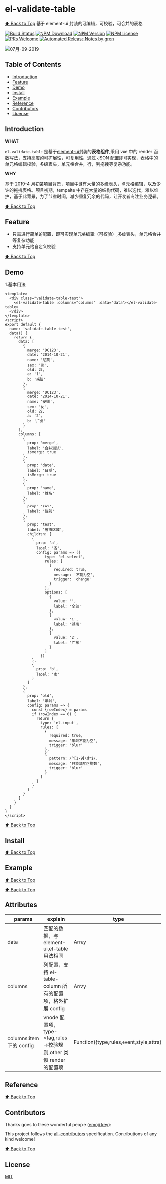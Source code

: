 # el-validate-table

[⬆ Back to Top](#table-of-contents)
基于 element-ui 封装的可编辑，可校验，可合并的表格

[![Build Status](https://travis-ci.com/nemoisme/el-validate-table.svg?branch=master)](https://travis-ci.com/nemoisme/el-validate-table)
[![NPM Download](https://img.shields.io/npm/dm/@nemoisme/el-validate-table.svg)](https://www.npmjs.com/package/@nemoisme/el-validate-table)
[![NPM Version](https://img.shields.io/npm/v/@nemoisme/el-validate-table.svg)](https://www.npmjs.com/package/@nemoisme/el-validate-table)
[![NPM License](https://img.shields.io/npm/l/@nemoisme/el-validate-table.svg)](https://github.com/nemoisme/el-validate-table/blob/master/LICENSE)
[![PRs Welcome](https://img.shields.io/badge/PRs-welcome-brightgreen.svg)](https://github.com/nemoisme/el-validate-table/pulls)
[![Automated Release Notes by gren](https://img.shields.io/badge/%F0%9F%A4%96-release%20notes-00B2EE.svg)](https://github-tools.github.io/github-release-notes/)

![07月-09-2019](./assets/demo2.jpg)

## Table of Contents

* [Introduction](#introduction)
* [Feature](#feature)
* [Demo](#demo)
* [Install](#install)
* [Example](#example)
* [Reference](#reference)
* [Contributors](#contributors)
* [License](#license)

## Introduction

**WHAT**

`el-validate-table` 是基于[element-ui](https://github.com/ElemeFE/element)封装的**表格组件**,采用 vue 中的 render 函数写法，支持高度的可扩展性，可复用性，通过 JSON 配置即可实现，表格中的单元格编辑校验，多级表头，单元格合并，行，列拖拽等复杂功能。

**WHY**

基于 2019-4 月初某项目背景，项目中含有大量的多级表头，单元格编辑，以及少许的拖拽表格。项目初期，tempalte 中存在大量的结构代码，难以迭代，难以维护，基于此背景，为了节省时间，减少重复冗余的代码，让开发者专注业务逻辑。

<!-- **THANSK** -->

[⬆ Back to Top](#table-of-contents)

## Feature

* 只需进行简单的配置，即可实现单元格编辑（可校验）,多级表头，单元格合并等复杂功能
* 支持单元格自定义校验

[⬆ Back to Top](#table-of-contents)

## Demo

1.基本用法

```vue
<template>
  <div class="validate-table-test">
    <el-validate-table :columns="columns" :data="data"></el-validate-table>
  </div>
</template>
<script>
export default {
  name: 'validate-table-test',
  data() {
    return {
      data: [
        {
          merge: 'DC123',
          date: '2014-10-21',
          name: '尼莫',
          sex: '男',
          old: 23,
          a: '1',
          b: '耒阳'
        },
        {
          merge: 'DC123',
          date: '2014-10-21',
          name: '安娜',
          sex: '女',
          old: 22,
          a: '2',
          b: '广州'
        }
      ],
      columns: [
        {
          prop: 'merge',
          label: '合并测试',
          isMerge: true
        },
        {
          prop: 'date',
          label: '日期',
          isMerge: true
        },
        {
          prop: 'name',
          label: '姓名'
        },
        {
          prop: 'sex',
          label: '性别'
        },
        {
          prop: 'test',
          label: '省市区域',
          children: [
            {
              prop: 'a',
              label: '省',
              config: params => ({
                  type: 'el-select',
                  rules: [
                    {
                      required: true,
                      message: '不能为空',
                      trigger: 'change'
                    }
                  ],
                  options: [
                    {
                      value: '',
                      label: '全部'
                    },
                    {
                      value: '1',
                      label: '湖南'
                    },
                    {
                      value: '2',
                      label: '广东'
                    }
                  ]
                })
            },
            {
              prop: 'b',
              label: '市'
            }
          ]
        },
        {
          prop: 'old',
          label: '年龄',
          config: params => {
            const {rowIndex} = params
            if (rowIndex == 0) {
              return {
                type: 'el-input',
                rules: [
                  {
                    required: true,
                    message: '年龄不能为空',
                    trigger: 'blur'
                  },
                  {
                    pattern: /^[1-9]\d*$/,
                    message: '只能填写正整数',
                    trigger: 'blur'
                  }
                ]
              }
            }
          }
        }
      ]
    }
  }
}
</script>
```

[⬆ Back to Top](#table-of-contents)

<!-- * [doc and online demo](https://nemoisme.github.io/el-validate-table/) -->

## Install

[⬆ Back to Top](#table-of-contents)

## Example

[⬆ Back to Top](#table-of-contents)

[⬆ Back to Top](#table-of-contents)

## Attributes

| params                   | explain                                                            | type                                     |
|--------------------------|--------------------------------------------------------------------|------------------------------------------|
| data                     | 匹配的数据，与 element-ui,el-table 用法相同                        | Array                                    |
| columns                  | 列配置，支持 el-table-column 所有的配置项，格外扩展 config         | Array                                    |
| columns:item 下的 config | vnode 配置项，type->tag,rules->校验规则,other 类似 render 的配置项 | Function({type,rules,event,style,attrs}) |

## Reference

[⬆ Back to Top](#table-of-contents)

## Contributors

Thanks goes to these wonderful people ([emoji key](https://allcontributors.org/docs/en/emoji-key)):

<!-- ALL-CONTRIBUTORS-LIST:START - Do not remove or modify this section -->

<!-- prettier-ignore -->
<!-- ALL-CONTRIBUTORS-LIST:END -->

This project follows the [all-contributors](https://github.com/all-contributors/all-contributors) specification. Contributions of any kind welcome!

[⬆ Back to Top](#table-of-contents)

## License

[MIT](./LICENSE)
